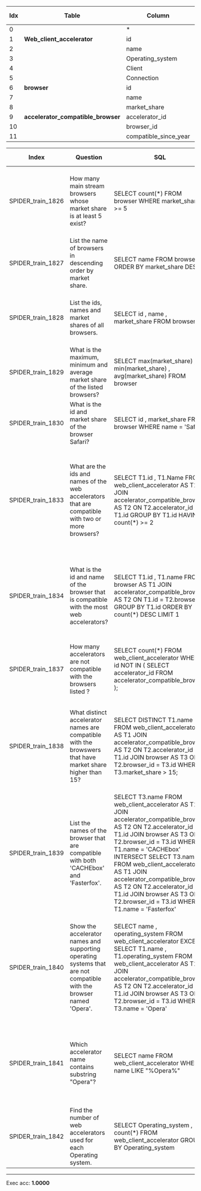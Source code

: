  | Idx | Table      | Column | Primary Key | Foreign Key | 
 | ----------- | ----------- | ----------- | ----------- | ----------- | 
  | 0 |  | * |   |   | 
 | 1 | **Web_client_accelerator** | id | + |   | 
 | 2 |   | name |   |   | 
 | 3 |   | Operating_system |   |   | 
 | 4 |   | Client |   |   | 
 | 5 |   | Connection |   |   | 
 | 6 | **browser** | id | + |   | 
 | 7 |   | name |   |   | 
 | 8 |   | market_share |   |   | 
 | 9 | **accelerator_compatible_browser** | accelerator_id | + | --> 1 | 
 | 10 |   | browser_id |   | --> 6 | 
 | 11 |   | compatible_since_year |   |   | 
 
  | Index | Question  | SQL | gold QDMR | pred QDMR | Exec | SQL hardness |
  | ----------- | ----------- | ----------- |  ----------- | ----------- | ----------- | ----------- | 
 | SPIDER_train_1826 | How many main stream browsers whose market share is at least 5 exist? | SELECT count(*) FROM browser WHERE market_share  >=  5 | 1. SELECT[tbl:​browser] <br>2. FILTER[#1, col:​browser:​market_share] <br>3. PROJECT[col:​browser:​market_share, #2] <br>4. COMPARATIVE[#2, #3, comparative:​>=:​5:​col:​browser:​market_share] <br>5. AGGREGATE[count, #4] <br> | 1. SELECT[tbl:​browser] <br>2. COMPARATIVE[#1, #1, col:​browser:​market_share] <br>3. PROJECT[col:​browser:​market_share, #2] <br>4. COMPARATIVE[#2, #3, comparative:​>=:​5:​col:​browser:​market_share] <br>5. AGGREGATE[count, #4] <br> | + | easy | 
  | SPIDER_train_1827 | List the name of browsers in descending order by market share. | SELECT name FROM browser ORDER BY market_share DESC | 1. SELECT[tbl:​browser] <br>2. PROJECT[col:​browser:​name, #1] <br>3. PROJECT[col:​browser:​market_share, #1] <br>4. SORT[#2, #3, sortdir:​descending] <br> | 1. SELECT[tbl:​browser] <br>2. PROJECT[col:​browser:​name, #1] <br>3. PROJECT[col:​browser:​market_share, #1] <br>4. SORT[#2, #3, sortdir:​descending] <br> | + | easy | 
  | SPIDER_train_1828 | List the ids, names and market shares of all browsers. | SELECT id ,  name ,  market_share FROM browser | 1. SELECT[tbl:​browser] <br>2. PROJECT[col:​browser:​id, #1] <br>3. PROJECT[col:​browser:​name, #1] <br>4. PROJECT[col:​browser:​market_share, #1] <br>5. UNION[#2, #3, #4] <br> | 1. SELECT[tbl:​browser] <br>2. PROJECT[col:​browser:​id, #1] <br>3. PROJECT[col:​browser:​name, #1] <br>4. PROJECT[col:​browser:​market_share, #1] <br>5. UNION[#2, #3, #4] <br> | + | medium | 
  | SPIDER_train_1829 | What is the maximum, minimum and average market share of the listed browsers? | SELECT max(market_share) ,  min(market_share) ,  avg(market_share) FROM browser | 1. SELECT[tbl:​browser] <br>2. PROJECT[col:​browser:​market_share, #1] <br>3. AGGREGATE[max, #2] <br>4. AGGREGATE[min, #2] <br>5. AGGREGATE[avg, #2] <br>6. UNION[#3, #4, #5] <br> | 1. SELECT[tbl:​browser] <br>2. PROJECT[col:​browser:​market_share, #1] <br>3. AGGREGATE[max, #2] <br>4. AGGREGATE[min, #2] <br>5. AGGREGATE[avg, #2] <br>6. UNION[#3, #4, #5] <br> | + | medium | 
  | SPIDER_train_1830 | What is the id and market share of the browser Safari? | SELECT id ,  market_share FROM browser WHERE name  =  'Safari' | 1. SELECT[val:​browser:​name:​Safari] <br>2. PROJECT[col:​browser:​id, #1] <br>3. PROJECT[col:​browser:​market_share, #1] <br>4. UNION[#2, #3] <br> | 1. SELECT[val:​browser:​name:​Safari] <br>2. PROJECT[col:​browser:​id, #1] <br>3. PROJECT[col:​browser:​market_share, #1] <br>4. UNION[#2, #3] <br> | + | medium | 
  | SPIDER_train_1833 | What are the ids and names of the web accelerators that are compatible with two or more browsers? | SELECT T1.id ,  T1.Name FROM web_client_accelerator AS T1 JOIN accelerator_compatible_browser AS T2 ON T2.accelerator_id  =  T1.id GROUP BY T1.id HAVING count(*)  >=  2 | 1. SELECT[tbl:​Web_client_accelerator] <br>2. PROJECT[tbl:​accelerator_compatible_browser, #1] <br>3. GROUP[count, #2, #1] <br>4. COMPARATIVE[#1, #3, comparative:​>=:​2] <br>5. PROJECT[col:​Web_client_accelerator:​id, #4] <br>6. PROJECT[col:​Web_client_accelerator:​name, #4] <br>7. UNION[#5, #6] <br> | 1. SELECT[tbl:​Web_client_accelerator] <br>2. PROJECT[tbl:​accelerator_compatible_browser, #1] <br>3. GROUP[count, #2, #1] <br>4. COMPARATIVE[#1, #3, comparative:​>=:​2] <br>5. PROJECT[col:​Web_client_accelerator:​id, #4] <br>6. PROJECT[col:​Web_client_accelerator:​name, #4] <br>7. UNION[#5, #6] <br> | + | medium | 
  | SPIDER_train_1834 | What is the id and name of the browser that is compatible with the most web accelerators? | SELECT T1.id ,  T1.name FROM browser AS T1 JOIN accelerator_compatible_browser AS T2 ON T1.id  =  T2.browser_id GROUP BY T1.id ORDER BY count(*) DESC LIMIT 1 | 1. SELECT[tbl:​browser] <br>2. PROJECT[tbl:​accelerator_compatible_browser, #1] <br>3. GROUP[count, #2, #1] <br>4. SUPERLATIVE[comparative:​max:​None, #1, #3] <br>5. PROJECT[col:​browser:​id, #4] <br>6. PROJECT[col:​browser:​name, #4] <br>7. UNION[#5, #6] <br> | 1. SELECT[tbl:​browser] <br>2. PROJECT[tbl:​accelerator_compatible_browser, #1] <br>3. GROUP[count, #2, #1] <br>4. SUPERLATIVE[comparative:​max:​None, #1, #3] <br>5. PROJECT[col:​browser:​id, #4] <br>6. PROJECT[col:​browser:​name, #4] <br>7. UNION[#5, #6] <br> | + | extra | 
  | SPIDER_train_1837 | How many accelerators are not compatible with the browsers listed ? | SELECT count(*) FROM web_client_accelerator WHERE id NOT IN ( SELECT accelerator_id FROM accelerator_compatible_browser ); | 1. SELECT[tbl:​accelerator_compatible_browser] <br>2. PROJECT[tbl:​Web_client_accelerator, #1] <br>3. SELECT[tbl:​Web_client_accelerator] <br>4. DISCARD[#3, #2] <br>5. AGGREGATE[count, #4] <br> | 1. SELECT[tbl:​accelerator_compatible_browser] <br>2. PROJECT[tbl:​Web_client_accelerator, #1] <br>3. SELECT[tbl:​Web_client_accelerator] <br>4. DISCARD[#3, #2] <br>5. AGGREGATE[count, #4] <br> | + | extra | 
  | SPIDER_train_1838 | What distinct accelerator names are compatible with the browswers that have market share higher than 15? | SELECT DISTINCT T1.name FROM web_client_accelerator AS T1 JOIN accelerator_compatible_browser AS T2 ON T2.accelerator_id  =  T1.id JOIN browser AS T3 ON T2.browser_id  =  T3.id WHERE T3.market_share  >  15; | 1. SELECT[tbl:​browser] <br>2. PROJECT[col:​browser:​market_share, #1] <br>3. COMPARATIVE[#1, #2, comparative:​>:​15:​col:​browser:​market_share] <br>4. PROJECT[tbl:​accelerator_compatible_browser, #3] <br>5.*(distinct)* PROJECT[col:​Web_client_accelerator:​name, #4] <br> | 1. SELECT[tbl:​browser] <br>2. PROJECT[col:​browser:​market_share, #1] <br>3. COMPARATIVE[#1, #2, comparative:​>:​15:​col:​browser:​market_share] <br>4. PROJECT[tbl:​accelerator_compatible_browser, #3] <br>5.*(distinct)* PROJECT[col:​Web_client_accelerator:​name, #4] <br> | + | hard | 
  | SPIDER_train_1839 | List the names of the browser that are compatible with both 'CACHEbox' and 'Fasterfox'. | SELECT T3.name FROM web_client_accelerator AS T1 JOIN accelerator_compatible_browser AS T2 ON T2.accelerator_id  =  T1.id JOIN browser AS T3 ON T2.browser_id  =  T3.id WHERE T1.name  =  'CACHEbox' INTERSECT SELECT T3.name FROM web_client_accelerator AS T1 JOIN accelerator_compatible_browser AS T2 ON T2.accelerator_id  =  T1.id JOIN browser AS T3 ON T2.browser_id  =  T3.id WHERE T1.name  =  'Fasterfox' | 1. SELECT[tbl:​browser] <br>2. FILTER[#1, comparative:​=:​CACHEbox:​col:​Web_client_accelerator:​name] <br>3. FILTER[#1, comparative:​=:​Fasterfox:​col:​Web_client_accelerator:​name] <br>4. INTERSECTION[#1, #2, #3] <br>5. PROJECT[col:​browser:​name, #4] <br> | 1. SELECT[tbl:​browser] <br>2. COMPARATIVE[#1, #1, comparative:​=:​CACHEbox:​col:​Web_client_accelerator:​name] <br>3. COMPARATIVE[#1, #1, comparative:​=:​Fasterfox:​col:​Web_client_accelerator:​name] <br>4. INTERSECTION[#1, #2, #3] <br>5. PROJECT[col:​browser:​name, #4] <br> | + | extra | 
  | SPIDER_train_1840 | Show the accelerator names and supporting operating systems that are not compatible with the browser named 'Opera'. | SELECT name ,  operating_system FROM web_client_accelerator EXCEPT SELECT T1.name ,  T1.operating_system FROM web_client_accelerator AS T1 JOIN accelerator_compatible_browser AS T2 ON T2.accelerator_id  =  T1.id JOIN browser AS T3 ON T2.browser_id  =  T3.id WHERE T3.name  =  'Opera' | 1. SELECT[tbl:​Web_client_accelerator] <br>2. PROJECT[tbl:​browser, #1] <br>3. COMPARATIVE[#1, #2, comparative:​=:​Opera:​col:​browser:​name] <br>4. DISCARD[#1, #3] <br>5. PROJECT[col:​Web_client_accelerator:​name, #4] <br>6. PROJECT[col:​Web_client_accelerator:​Operating_system, #4] <br>7. UNION[#5, #6] <br> | 1. SELECT[tbl:​Web_client_accelerator] <br>2. PROJECT[tbl:​browser, #1] <br>3. COMPARATIVE[#1, #2, comparative:​=:​Opera:​col:​browser:​name] <br>4. DISCARD[#1, #3] <br>5. PROJECT[col:​Web_client_accelerator:​name, #4] <br>6. PROJECT[col:​Web_client_accelerator:​Operating_system, #4] <br>7. UNION[#5, #6] <br> | + | extra | 
  | SPIDER_train_1841 | Which accelerator name contains substring "Opera"? | SELECT name FROM web_client_accelerator WHERE name LIKE "%Opera%" | 1. SELECT[tbl:​Web_client_accelerator] <br>2. PROJECT[col:​Web_client_accelerator:​name, #1] <br>3. COMPARATIVE[#1, #2, comparative:​like:​%Opera%:​col:​Web_client_accelerator:​name] <br>4. PROJECT[col:​Web_client_accelerator:​name, #3] <br> | 1. SELECT[tbl:​Web_client_accelerator] <br>2. PROJECT[col:​Web_client_accelerator:​name, #1] <br>3. COMPARATIVE[#1, #2, comparative:​like:​Opera:​col:​Web_client_accelerator:​name] <br>4. PROJECT[col:​Web_client_accelerator:​name, #3] <br> | + | medium | 
  | SPIDER_train_1842 | Find the number of web accelerators used for each Operating system. | SELECT Operating_system ,  count(*) FROM web_client_accelerator GROUP BY Operating_system | 1. SELECT[tbl:​Web_client_accelerator] <br>2. SELECT[col:​Web_client_accelerator:​Operating_system] <br>3. GROUP[count, #1, #2] <br>4. UNION[#2, #3] <br> | 1. SELECT[tbl:​Web_client_accelerator] <br>2. SELECT[col:​Web_client_accelerator:​Operating_system] <br>3. GROUP[count, #1, #2] <br>4. UNION[#2, #3] <br> | + | medium | 
 ***
 Exec acc: **1.0000**
